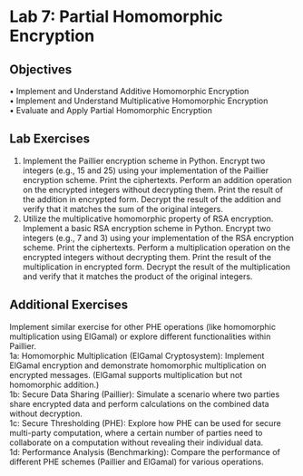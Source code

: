 # Lab 7: Partial Homomorphic Encryption 

## Objectives   
• Implement and Understand Additive Homomorphic Encryption   
• Implement and Understand Multiplicative Homomorphic Encryption   
•  Evaluate and Apply Partial Homomorphic Encryption   

## Lab Exercises
1. Implement the Paillier encryption scheme in Python. Encrypt two integers (e.g., 15 and 25) 
using your implementation of the Paillier encryption scheme. Print the ciphertexts. Perform 
an addition operation on the encrypted integers without decrypting them. Print the result of 
the addition in encrypted form. Decrypt the result of the addition and verify that it matches 
the sum of the original integers.   
2. Utilize the multiplicative homomorphic property of RSA encryption. Implement a basic 
RSA encryption scheme in Python. Encrypt two integers (e.g., 7 and 3) using your 
implementation of the RSA encryption scheme. Print the ciphertexts. Perform a 
multiplication operation on the encrypted integers without decrypting them. Print the result 
of the multiplication in encrypted form. Decrypt the result of the multiplication and verify 
that it matches the product of the original integers.

## Additional Exercises  

Implement similar exercise for other PHE operations (like homomorphic multiplication using ElGamal) 
or explore different functionalities within Paillier.   
1a: Homomorphic Multiplication (ElGamal Cryptosystem): Implement ElGamal encryption 
and demonstrate homomorphic multiplication on encrypted messages. (ElGamal supports 
multiplication but not homomorphic addition.)   
1b: Secure Data Sharing (Paillier): Simulate a scenario where two parties share encrypted data 
and perform calculations on the combined data without decryption.   
1c: Secure Thresholding (PHE): Explore how PHE can be used for secure multi-party 
computation, where a certain number of parties need to collaborate on a computation without 
revealing their individual data.   
1d: Performance Analysis (Benchmarking): Compare the performance of different PHE 
schemes (Paillier and ElGamal) for various operations.   
